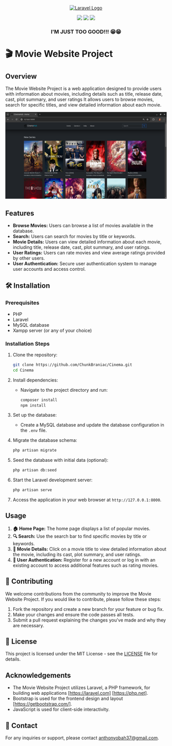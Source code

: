 <p align="center"><a href="https://laravel.com" target="_blank"><img src="https://raw.githubusercontent.com/laravel/art/master/logo-lockup/5%20SVG/2%20CMYK/1%20Full%20Color/laravel-logolockup-cmyk-red.svg" width="400" alt="Laravel Logo"></a>

</p>

<p align="center">
<!-- <a href="https://github.com/laravel/framework/actions"><img src="https://github.com/laravel/framework/workflows/tests/badge.svg" alt="Build Status"></a>
<a href="https://packagist.org/packages/laravel/framework"><img src="https://img.shields.io/packagist/dt/laravel/framework" alt="Total Downloads"></a>
<a href="https://packagist.org/packages/laravel/framework"><img src="https://img.shields.io/packagist/v/laravel/framework" alt="Latest Stable Version"></a>
<a href="https://packagist.org/packages/laravel/framework"><img src="https://img.shields.io/packagist/l/laravel/framework" alt="License"></a> -->
<a href=""><img src="https://img.shields.io/badge/Gmail-D14836?style=for-the-badge&logo=gmail&logoColor=white"></a>
<a href=""><img src="https://img.shields.io/badge/GitHub-100000?style=for-the-badge&logo=github&logoColor=white"></a>
<a href=""><img src="https://img.shields.io/badge/LinkedIn-0077B5?style=for-the-badge&logo=linkedin&logoColor=white"></a>
</p>

<h3 align="center">I'M JUST TOO GOOD!!! 😁😁</h3>

# 🎬 Movie Website Project

## Overview
The Movie Website Project is a web application designed to provide users with information about movies, including details such as title, release date, cast, plot summary, and user ratings It allows users to browse movies, search for specific titles, and view detailed information about each movie.

<img src="public/new.png">

## Features
- **Browse Movies:** Users can browse a list of movies available in the database.
- **Search:** Users can search for movies by title or keywords.
- **Movie Details:** Users can view detailed information about each movie, including title, release date, cast, plot summary, and user ratings.
- **User Ratings:** Users can rate movies and view average ratings provided by other users.
- **User Authentication:** Secure user authentication system to manage user accounts and access control.

## 🛠️ Installation
### Prerequisites
- PHP
- Laravel
- MySQL database
- Xampp server (or any of your choice)
### Installation Steps
1. Clone the repository:
   ```bash
   git clone https://github.com/ChunkBraniac/Cinema.git
   cd Cinema
   ```

2. Install dependencies:
   - Navigate to the project directory and run:
     ```bash
     composer install
     npm install
     ```

3. Set up the database:
   - Create a MySQL database and update the database configuration in the `.env` file.

4. Migrate the database schema:
   ```bash
   php artisan migrate
   ```

5. Seed the database with initial data (optional):
   ```bash
   php artisan db:seed
   ```

6. Start the Laravel development server:
   ```bash
   php artisan serve
   ```

7. Access the application in your web browser at `http://127.0.0.1:8000`.

## Usage
1. **🏠 Home Page:** The home page displays a list of popular movies.
2. **🔍 Search:** Use the search bar to find specific movies by title or keywords.
3. **🎥 Movie Details:** Click on a movie title to view detailed information about the movie, including its cast, plot summary, and user ratings.
4. **🔐 User Authentication:** Register for a new account or log in with an existing account to access additional features such as rating movies.

## 🤝 Contributing
We welcome contributions from the community to improve the Movie Website Project. If you would like to contribute, please follow these steps:
1. Fork the repository and create a new branch for your feature or bug fix.
2. Make your changes and ensure the code passes all tests.
3. Submit a pull request explaining the changes you've made and why they are necessary.

## 📝 License
This project is licensed under the MIT License - see the [LICENSE](LICENSE) file for details.

## Acknowledgements
- The Movie Website Project utilizes Laravel, a PHP framework, for building web applications [https://laravel.com] [https://php.net].
- Bootstrap is used for the frontend design and layout [https://getbootstrap.com/].
- JavaScript is used for client-side interactivity.

## 📧 Contact
For any inquiries or support, please contact [anthonyobah37@gmail.com](mailto:anthonyobah37@email.com).
